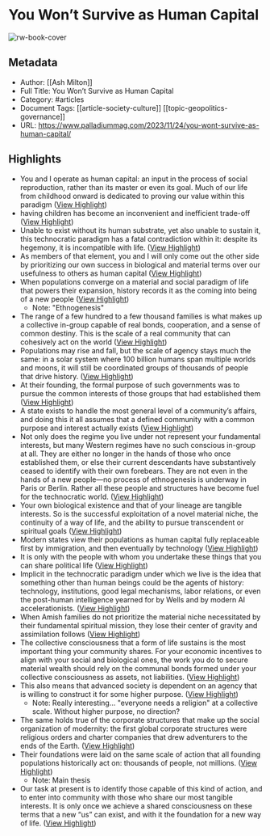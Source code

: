 # You Won’t Survive as Human Capital

![rw-book-cover](https://pdmedia.b-cdn.net/2023/11/1280px-Dolores_Park_Bench.jpeg)

## Metadata
- Author: [[Ash Milton]]
- Full Title: You Won’t Survive as Human Capital
- Category: #articles
- Document Tags: [[article-society-culture]] [[topic-geopolitics-governance]] 
- URL: https://www.palladiummag.com/2023/11/24/you-wont-survive-as-human-capital/

## Highlights
- You and I operate as human capital: an input in the process of social reproduction, rather than its master or even its goal. Much of our life from childhood onward is dedicated to proving our value within this paradigm ([View Highlight](https://read.readwise.io/read/01hj34qhe91fkn2ymzbea15j3b))
- having children has become an inconvenient and inefficient trade-off ([View Highlight](https://read.readwise.io/read/01hj34s3qkgyswa6njg6gmgawg))
- Unable to exist without its human substrate, yet also unable to sustain it, this technocratic paradigm has a fatal contradiction within it: despite its hegemony, it is incompatible with life. ([View Highlight](https://read.readwise.io/read/01hj34rwmmjjrtqt358p2hdm8q))
- As members of that element, you and I will only come out the other side by prioritizing our own success in biological and material terms over our usefulness to others as human capital ([View Highlight](https://read.readwise.io/read/01hj34tyw6wk77jdqd50nd4g5p))
- When populations converge on a material and social paradigm of life that powers their expansion, history records it as the coming into being of a new people ([View Highlight](https://read.readwise.io/read/01hj34wkzzaf6p5w525cpz0ma5))
    - Note: "Ethnogenesis"
- The range of a few hundred to a few thousand families is what makes up a collective in-group capable of real bonds, cooperation, and a sense of common destiny. This is the scale of a real community that can cohesively act on the world ([View Highlight](https://read.readwise.io/read/01hj34yxd3safqnabjhgdjwmhm))
- Populations may rise and fall, but the scale of agency stays much the same: in a solar system where 100 billion humans span multiple worlds and moons, it will still be coordinated groups of thousands of people that drive history. ([View Highlight](https://read.readwise.io/read/01hj34z9mjwj2bfef95ncbfrrx))
- At their founding, the formal purpose of such governments was to pursue the common interests of those groups that had established them ([View Highlight](https://read.readwise.io/read/01hj350b9qq6nzhj4qzcmr70y1))
- A state exists to handle the most general level of a community’s affairs, and doing this it all assumes that a defined community with a common purpose and interest actually exists ([View Highlight](https://read.readwise.io/read/01hj3512xy1e86y5m94cd8whq1))
- Not only does the regime you live under not represent your fundamental interests, but many Western regimes have no such conscious in-group at all. They are either no longer in the hands of those who once established them, or else their current descendants have substantively ceased to identify with their own forebears. They are not even in the hands of a new people—no process of ethnogenesis is underway in Paris or Berlin. Rather all these people and structures have become fuel for the technocratic world. ([View Highlight](https://read.readwise.io/read/01hj3562dj5xepwt4md666zp3c))
- Your own biological existence and that of your lineage are tangible interests. So is the successful exploitation of a novel material niche, the continuity of a way of life, and the ability to pursue transcendent or spiritual goals ([View Highlight](https://read.readwise.io/read/01hj356z1z6azmhwxgea7ap5r1))
- Modern states view their populations as human capital fully replaceable first by immigration, and then eventually by technology ([View Highlight](https://read.readwise.io/read/01hj358pw9d417kem1dswkaa36))
- It is only with the people with whom you undertake these things that you can share political life ([View Highlight](https://read.readwise.io/read/01hj358hkhzxesakj4qrt9m8ed))
- Implicit in the technocratic paradigm under which we live is the idea that something other than human beings could be the agents of history: technology, institutions, good legal mechanisms, labor relations, or even the post-human intelligence yearned for by Wells and by modern AI accelerationists. ([View Highlight](https://read.readwise.io/read/01hj3593yavy9gf516p4ev02vb))
- When Amish families do not prioritize the material niche necessitated by their fundamental spiritual mission, they lose their center of gravity and assimilation follows ([View Highlight](https://read.readwise.io/read/01hj35cr4ew02xhr2ry5gpy20v))
- The collective consciousness that a form of life sustains is the most important thing your community shares. For your economic incentives to align with your social and biological ones, the work you do to secure material wealth should rely on the communal bonds formed under your collective consciousness as assets, not liabilities. ([View Highlight](https://read.readwise.io/read/01hj35eg6r3vqddccn767e508a))
- This also means that advanced society is dependent on an agency that is willing to construct it for some higher purpose. ([View Highlight](https://read.readwise.io/read/01hj35kjtas1ak7zs4hsn7r5h2))
    - Note: Really interesting... "everyone needs a religion" at a collective scale. Without higher purpose, no direction?
- The same holds true of the corporate structures that make up the social organization of modernity: the first global corporate structures were religious orders and charter companies that drew adventurers to the ends of the Earth. ([View Highlight](https://read.readwise.io/read/01hj35kt65sr3ecjah29q06mxv))
- Their foundations were laid on the same scale of action that all founding populations historically act on: thousands of people, not millions. ([View Highlight](https://read.readwise.io/read/01hj368ctz0prat611kqkya054))
    - Note: Main thesis
- Our task at present is to identify those capable of this kind of action, and to enter into community with those who share our most tangible interests. It is only once we achieve a shared consciousness on these terms that a new “us” can exist, and with it the foundation for a new way of life. ([View Highlight](https://read.readwise.io/read/01hj3697h0b81bgw099rwmdth6))
